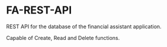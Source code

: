 # FA-REST-API
REST API for the database of the financial assistant application.

Capable of Create, Read and Delete functions.

